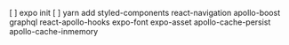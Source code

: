 [ ] expo init
[ ] yarn add styled-components react-navigation apollo-boost graphql react-apollo-hooks expo-font expo-asset apollo-cache-persist apollo-cache-inmemory
